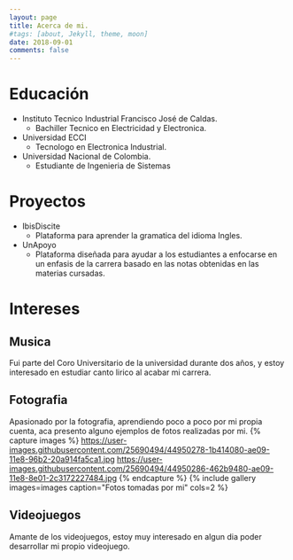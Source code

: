 ```yaml
---
layout: page
title: Acerca de mi.
#tags: [about, Jekyll, theme, moon]
date: 2018-09-01
comments: false
---
```


# Educación
* Instituto Tecnico Industrial Francisco José de Caldas.
    + Bachiller Tecnico en Electricidad y Electronica.
* Universidad ECCI
    + Tecnologo en Electronica Industrial.
* Universidad Nacional de Colombia.
     + Estudiante de Ingenieria de Sistemas

# Proyectos
* IbisDiscite
    + Plataforma para aprender la gramatica del idioma Ingles.
* UnApoyo
    + Plataforma diseñada para ayudar a los estudiantes a enfocarse en un enfasis de la carrera basado en las notas obtenidas en las materias cursadas.

# Intereses
## Musica
Fui parte del Coro Universitario de la universidad durante dos años, y estoy interesado en estudiar canto lirico al acabar mi carrera.

## Fotografia
Apasionado por la fotografia, aprendiendo poco a poco por mi propia cuenta, aca presento alguno ejemplos de fotos realizadas por mi.
{% capture images %}
    https://user-images.githubusercontent.com/25690494/44950278-1b414080-ae09-11e8-96b2-20a914fa5ca1.jpg
    https://user-images.githubusercontent.com/25690494/44950286-462b9480-ae09-11e8-8e01-2c3172227484.jpg
{% endcapture %}
{% include gallery images=images caption="Fotos tomadas por mi" cols=2 %}

## Videojuegos
Amante de los videojuegos, estoy muy interesado en algun dia poder desarrollar mi propio videojuego.

